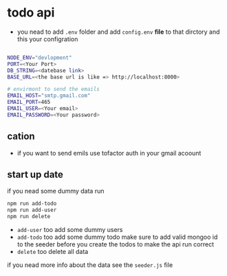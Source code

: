 # todo api

- you nead to add `.env` folder and add `config.env` __file__ to that dirctory and this your configration


```sh

NODE_ENV="devlopment"
PORT=<Your Port>
DB_STRING=<datebase link>
BASE_URL=<the base url is like => http://localhost:8000>

# envirmont to send the emails
EMAIL_HOST="smtp.gmail.com"
EMAIL_PORT=465
EMAIL_USER=<Your email>
EMAIL_PASSWORD=<Your password>

```

## cation 

- if you want to send emils use tofactor auth in your gmail acoount

## start up date 

if you nead some dummy data run 

``` sh
npm run add-todo
npm run add-user
npm run delete
```

- `add-user` too add some dummy users 
- `add-todo` too add some dummy todo make sure to add valid mongoo id to the seeder before you create the todos to make the api run correct
- `delete` too delete all data

if you nead more info about the data see the `seeder.js` file